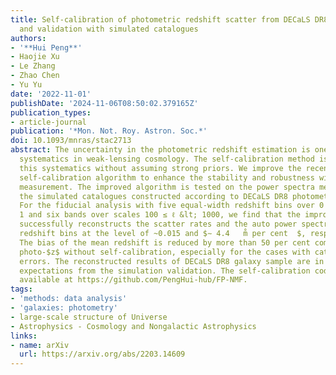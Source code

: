 ```yaml
---
title: Self-calibration of photometric redshift scatter from DECaLS DR8 power spectrum
  and validation with simulated catalogues
authors:
- '**Hui Peng**'
- Haojie Xu
- Le Zhang
- Zhao Chen
- Yu Yu
date: '2022-11-01'
publishDate: '2024-11-06T08:50:02.379165Z'
publication_types:
- article-journal
publication: '*Mon. Not. Roy. Astron. Soc.*'
doi: 10.1093/mnras/stac2713
abstract: The uncertainty in the photometric redshift estimation is one of the major
  systematics in weak-lensing cosmology. The self-calibration method is able to reduce
  this systematics without assuming strong priors. We improve the recently proposed
  self-calibration algorithm to enhance the stability and robustness with the noisy
  measurement. The improved algorithm is tested on the power spectra measured from
  the simulated catalogues constructed according to DECaLS DR8 photometric catalogue.
  For the fiducial analysis with five equal-width redshift bins over 0 &lt; $z$ &lt;
  1 and six bands over scales 100 ≤ ℓ &lt; 1000, we find that the improved algorithm
  successfully reconstructs the scatter rates and the auto power spectrum in true
  redshift bins at the level of ~0.015 and $∼ 4.4   m̊ per cent  $, respectively.
  The bias of the mean redshift is reduced by more than 50 per cent compared to the
  photo-$z$ without self-calibration, especially for the cases with catastrophic photo-$z$
  errors. The reconstructed results of DECaLS DR8 galaxy sample are in line with the
  expectations from the simulation validation. The self-calibration code is publicly
  available at https://github.com/PengHui-hub/FP-NMF.
tags:
- 'methods: data analysis'
- 'galaxies: photometry'
- large-scale structure of Universe
- Astrophysics - Cosmology and Nongalactic Astrophysics
links:
- name: arXiv
  url: https://arxiv.org/abs/2203.14609
---
```

